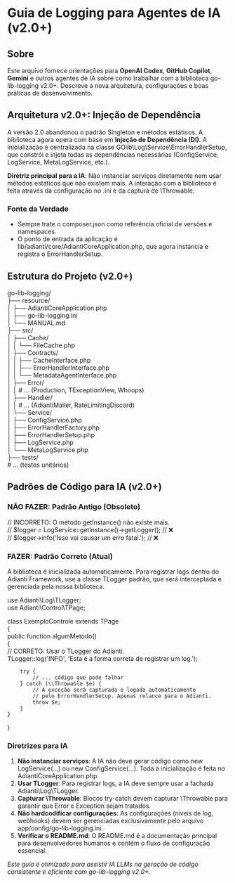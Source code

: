 # **Guia de Logging para Agentes de IA (v2.0+)**

## **Sobre**

Este arquivo fornece orientações para **OpenAI Codex**, **GitHub Copilot**, **Gemini** e outros agentes de IA sobre como trabalhar com a biblioteca go-lib-logging v2.0+. Descreve a nova arquitetura, configurações e boas práticas de desenvolvimento.

## **Arquitetura v2.0+: Injeção de Dependência**

A versão 2.0 abandonou o padrão Singleton e métodos estáticos. A biblioteca agora opera com base em **Injeção de Dependência (DI)**. A inicialização é centralizada na classe GOlib\\Log\\Service\\ErrorHandlerSetup, que constrói e injeta todas as dependências necessárias (ConfigService, LogService, MetaLogService, etc.).

**Diretriz principal para a IA**: Não instanciar serviços diretamente nem usar métodos estáticos que não existem mais. A interação com a biblioteca é feita através da configuração no .ini e da captura de \\Throwable.

### **Fonte da Verdade**

* Sempre trate o composer.json como referência oficial de versões e namespaces.  
* O ponto de entrada da aplicação é lib/adianti/core/AdiantiCoreApplication.php, que agora instancia e registra o ErrorHandlerSetup.

## **Estrutura do Projeto (v2.0+)**

go-lib-logging/  
├── resource/  
│   ├── AdiantiCoreApplication.php  
│   ├── go-lib-logging.ini  
│   └── MANUAL.md  
├── src/  
│   ├── Cache/  
│   │   └── FileCache.php  
│   ├── Contracts/  
│   │   ├── CacheInterface.php  
│   │   ├── ErrorHandlerInterface.php  
│   │   └── MetadataAgentInterface.php  
│   ├── Error/  
│   │   \# ... (Production, TExceptionView, Whoops)  
│   ├── Handler/  
│   │   \# ... (AdiantiMailer, RateLimitingDiscord)  
│   └── Service/  
│       ├── ConfigService.php  
│       ├── ErrorHandlerFactory.php  
│       ├── ErrorHandlerSetup.php  
│       ├── LogService.php  
│       └── MetaLogService.php  
├── tests/  
\# ... (testes unitários)

## **Padrões de Código para IA (v2.0+)**

### **NÃO FAZER: Padrão Antigo (Obsoleto)**

// INCORRETO: O método getInstance() não existe mais.  
// $logger \= LogService::getInstance()-\>getLogger(); // ❌  
// $logger-\>info('Isso vai causar um erro fatal.'); // ❌

### **FAZER: Padrão Correto (Atual)**

A biblioteca é inicializada automaticamente. Para registrar logs dentro do Adianti Framework, use a classe TLogger padrão, que será interceptada e gerenciada pela nossa biblioteca.

use Adianti\\Log\\TLogger;  
use Adianti\\Control\\TPage;

class ExemploControle extends TPage  
{  
    public function algumMetodo()  
    {  
        // CORRETO: Usar o TLogger do Adianti.  
        TLogger::log('INFO', 'Esta é a forma correta de registrar um log.');

        try {  
            // ... código que pode falhar  
        } catch (\\Throwable $e) {  
            // A exceção será capturada e logada automaticamente  
            // pelo ErrorHandlerSetup. Apenas relance para o Adianti.  
            throw $e;  
        }  
    }  
}

### **Diretrizes para IA**

1. **Não instanciar serviços**: A IA não deve gerar código como new LogService(...) ou new ConfigService(...). Toda a inicialização é feita no AdiantiCoreApplication.php.  
2. **Usar TLogger**: Para registrar logs, a IA deve sempre usar a fachada Adianti\\Log\\TLogger.  
3. **Capturar \\Throwable**: Blocos try-catch devem capturar \\Throwable para garantir que Error e Exception sejam tratados.  
4. **Não hardcodificar configurações**: As configurações (níveis de log, webhooks) devem ser gerenciadas exclusivamente pelo arquivo app/config/go-lib-logging.ini.  
5. **Verificar o README.md**: O README.md é a documentação principal para desenvolvedores humanos e contém o fluxo de configuração essencial.

*Este guia é otimizado para assistir IA LLMs na geração de código consistente e eficiente com go-lib-logging v2.0+.*